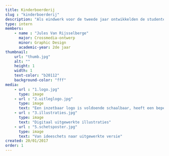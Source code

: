 ```yaml
---
title: Kinderboerderij
slug : "kinderboerderij"
description: "Als eindwerk voor de tweede jaar ontwikkelden de studenten Graphic Design een huisstijl voor een lokale kinderboerderij.<br><br>Jules Van Rijsselberge ontwierp een sterk, uitgepuurd logo. Een functioneel uithangbord voor de organisatie. Hij combineert in zijn ontwerp een strakke vormgeving met een spontane, kindvriendelijke illustratiestijl gebaseerd op een digitale wasco-techniek."
type: intern
members:
    - name : "Jules Van Rijsselberge"
      major: Crossmedia-ontwerp
      minor: Graphic Design
      academic-year: 2de jaar
thumbnail:
    url: "thumb.jpg"
    alt: ""
    height: 1
    width: 1
    text-color: "b20112"
    background-color: "fff"
media:
    - url : "1.logo.jpg"
      type: image
    - url : "2.uitleglogo.jpg"
      type: image
      text: "Een inzetbaar logo is voldoende schaalbaar, heeft een beperkt kleurenpalet en vertolkt voldoende de waarden van het merk. De opgegeven witruimte rondom het logo respecteren is een belangrijke factor voor succesvol gebruik"
    - url : "3.illustraties.jpg"
      type: image
      text: "Digitaal uitgewerkte illustraties"
    - url : "5.schetsposter.jpg"
      type: image
      text: "Van ideeschets naar uitgewerkte versie"
created: 20/01/2017
order: 1
---
```

